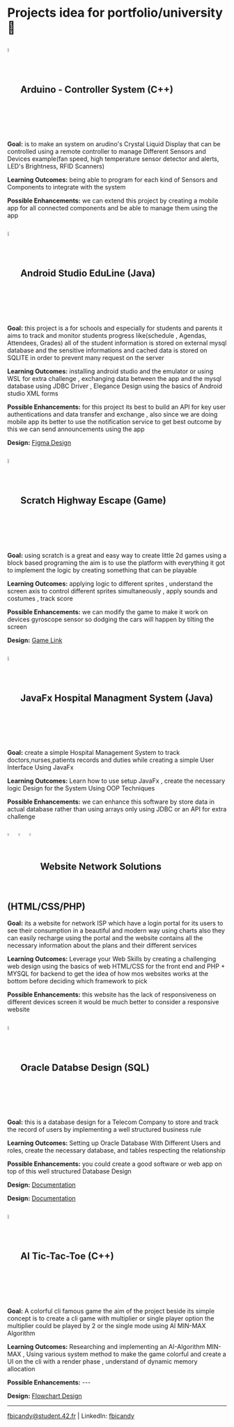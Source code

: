 # Projects idea for portfolio/university 🚀

## <img align="center" width="5%" src="https://github-production-user-asset-6210df.s3.amazonaws.com/136815194/255505529-a57a85ba-e2dd-4036-85b6-7e1532391627.png?X-Amz-Algorithm=AWS4-HMAC-SHA256&X-Amz-Credential=AKIAVCODYLSA53PQK4ZA%2F20240919%2Fus-east-1%2Fs3%2Faws4_request&X-Amz-Date=20240919T170803Z&X-Amz-Expires=300&X-Amz-Signature=1c2eb9f64943fcee5c59d15d68098ea3b9b957718125fe07b78e898524cad3c2&X-Amz-SignedHeaders=host"/> Arduino - Controller System (C++)

<b>Goal:</b> is to make an system on arudino's Crystal Liquid Display that can be controlled using a remote controller to manage Different Sensors and Devices example(fan speed, high temperature sensor detector and alerts, LED's Brightness, RFID Scanners)

<b>Learning Outcomes:</b> being able to program for each kind of Sensors and Components to integrate with the system

<b>Possible Enhancements:</b> we can extend this project by creating a mobile app for all connected components and be able to manage them using the app

## <img align="center" width="5%" src="https://user-images.githubusercontent.com/25181517/192108895-20dc3343-43e3-4a54-a90e-13a4abbc57b9.png"/> Android Studio EduLine (Java)

<b>Goal:</b> this project is a for schools and especially for students and parents it aims to track and monitor students progress like(schedule , Agendas, Attendees, Grades) all of the student information is stored on external mysql database and the sensitive informations and cached data is stored on SQLITE in order to prevent many request on the server

<b>Learning Outcomes:</b> installing android studio and the emulator or using WSL for extra challenge , exchanging data between the app and the mysql database using JDBC Driver , Elegance Design using the basics of Android studio XML forms

<b>Possible Enhancements:</b> for this project its best to build an API for key user authentications and data transfer and exchange , also since we are doing mobile app its better to use the notification service to get best outcome by this we can send announcements using the app

<b>Design:</b> <a href="https://www.figma.com/proto/Ap7wKtXiTjhhbUiB4O4Sum/School-In?node-id=1-1717&starting-point-node-id=1%3A8185&scaling=contain&authuser=0">Figma Design</a>

## <img align="center" width="5%" src="https://upload.wikimedia.org/wikipedia/commons/b/b1/Scratch_S.svg"/> Scratch Highway Escape (Game)

<b>Goal:</b> using scratch is a great and easy way to create little 2d games using a block based programing the aim is to use the platform with everything it got to implement the logic by creating something that can be playable

<b>Learning Outcomes:</b> applying logic to different sprites , understand the screen axis to control different sprites simultaneously , apply sounds and costumes , track score

<b>Possible Enhancements:</b> we can modify the game to make it work on devices gyroscope sensor so dodging the cars will happen by tilting the screen

<b>Design:</b> <a href="https://scratch.mit.edu/projects/552184172/" target="_blank">Game Link</a>

## <img align="center" width="5%" src="https://user-images.githubusercontent.com/25181517/117201156-9a724800-adec-11eb-9a9d-3cd0f67da4bc.png"/> JavaFx Hospital Managment System (Java)

<b>Goal:</b> create a simple Hospital Management System to track doctors,nurses,patients records and duties while creating a simple User Interface Using JavaFx

<b>Learning Outcomes:</b> Learn how to use setup JavaFx , create the necessary logic Design for the System Using OOP Techniques

<b>Possible Enhancements:</b> we can enhance this software by store data in actual database rather than using arrays only using JDBC or an API for extra challenge

## <img align="center" width="4%" src="https://user-images.githubusercontent.com/25181517/192158954-f88b5814-d510-4564-b285-dff7d6400dad.png"/> <img align="center" width="4%" src="https://user-images.githubusercontent.com/25181517/183898674-75a4a1b1-f960-4ea9-abcb-637170a00a75.png"/> <img align="center" width="4%" src="https://user-images.githubusercontent.com/25181517/183570228-6a040b9f-3ddf-47a2-a201-743121dac664.png"/> Website Network Solutions (HTML/CSS/PHP)

<b>Goal:</b> its a website for network ISP which have a login portal for its users to see their consumption in a beautiful and modern way using charts also they can easily recharge using the portal and the website contains all the necessary information about the plans and their different services

<b>Learning Outcomes:</b> Leverage your Web Skills by creating a challenging web design using the basics of web HTML/CSS for the front end and PHP + MYSQL for backend to get the idea of how mos websites works at the bottom before deciding which framework to pick

<b>Possible Enhancements:</b> this website has the lack of responsiveness on different devices screen it would be much better to consider a responsive website

## <img align="center" width="5%" src="https://user-images.githubusercontent.com/25181517/117208736-bdedc080-adf5-11eb-912f-61c7d43705f6.png"/> Oracle Databse Design (SQL)
<b>Goal:</b> this is a database design for a Telecom Company to store and track the record of users by implementing a well structured business rule

<b>Learning Outcomes:</b> Setting up Oracle Database With Different Users and roles, create the necessary database, and tables respecting the relationship

<b>Possible Enhancements:</b> you could create a good software or web app on top of this well structured Database Design

<b>Design:</b> <a href="https://github.com/FreddyBicandy50/Projects_idea/blob/main/Telecom%20System%20/Telecommunication_System.pdf" target="_blank">Documentation</a>


<b>Design:</b> <a href="https://github.com/FreddyBicandy50/Projects_idea/blob/main/Telecom%20System%20/Telecommunication_System.pdf" target="_blank">Documentation</a>

## <img align="center" width="5%" src="https://user-images.githubusercontent.com/25181517/192106073-90fffafe-3562-4ff9-a37e-c77a2da0ff58.png"/> AI Tic-Tac-Toe (C++)


<b>Goal:</b> A colorful cli famous game the aim of the project beside its simple concept is to create a cli game with multiplier or single player option the multiplier could be played by 2 or the single mode using AI MIN-MAX Algorithm

<b>Learning Outcomes:</b> Researching and implementing an AI-Algorithm MIN-MAX , Using various system method to make the game colorful and create a UI on the cli with a render phase , understand of dynamic memory allocation

<b>Possible Enhancements:</b> ---

<b>Design:</b> <a href="https://github.com/FreddyBicandy50/Projects_idea/blob/main/Tic-Tac-Toe/Alogrithm%20Design.pdf" target="_blank">Flowchart Design</a>

---

fbicandy@student.42.fr | LinkedIn: [fbicandy](https://www.linkedin.com/in/freddy-bicandy/)
